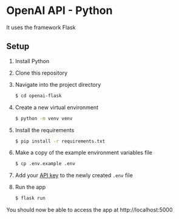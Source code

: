 # OpenAI API - Python

It uses the framework Flask

## Setup

1. Install Python

2. Clone this repository

3. Navigate into the project directory

   ```bash
   $ cd openai-flask
   ```

4. Create a new virtual environment

   ```bash
   $ python -m venv venv
   ```

5. Install the requirements

   ```bash
   $ pip install -r requirements.txt
   ```

6. Make a copy of the example environment variables file

   ```bash
   $ cp .env.example .env
   ```

7. Add your [API key](https://beta.openai.com/account/api-keys) to the newly created `.env` file

8. Run the app

   ```bash
   $ flask run
   ```

You should now be able to access the app at http://localhost:5000
